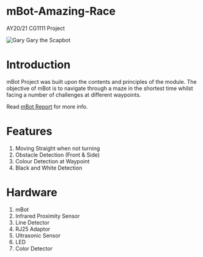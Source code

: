 # mBot-Amazing-Race
AY20/21 CG1111 Project

![Gary](https://user-images.githubusercontent.com/69495787/129221681-450397b5-4cd1-4f4f-8b1a-38a638b143f1.jpg)
Gary the Scapbot
# Introduction
mBot Project was built upon the contents and principles of the module. The objective of mBot is to navigate through a maze in the shortest time whilst facing a number of challenges at different waypoints. 

Read [mBot Report](https://github.com/Poopies99/mBot-Amazing-Race/blob/main/mBot%20Report.pdf) for more info.

# Features
1. Moving Straight when not turning
2. Obstacle Detection (Front & Side)
3. Colour Detection at Waypoint
4. Black and White Detection

# Hardware 
1. mBot
2. Infrared Proximity Sensor
3. Line Detector
4. RJ25 Adaptor
5. Ultrasonic Sensor
6. LED
7. Color Detector
